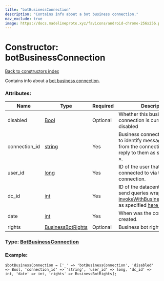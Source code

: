 ```yaml
---
title: "botBusinessConnection"
description: "Contains info about a bot business connection."
nav_exclude: true
image: https://docs.madelineproto.xyz/favicons/android-chrome-256x256.png
---
```

# Constructor: botBusinessConnection  
[Back to constructors index](/API_docs/constructors/index.html)



Contains info about a [bot business connection](https://core.telegram.org/api/bots/connected-business-bots).

### Attributes:

| Name     |    Type       | Required | Description |
|----------|---------------|----------|-------------|
|disabled|[Bool](/API_docs/types/Bool.html) | Optional|Whether this business connection is currently disabled|
|connection\_id|[string](/API_docs/types/string.html) | Yes|Business connection ID, used to identify messages coming from the connection and to reply to them as specified [here »](https://core.telegram.org/api/bots/connected-business-bots).|
|user\_id|[long](/API_docs/types/long.html) | Yes|ID of the user that the bot is connected to via this connection.|
|dc\_id|[int](/API_docs/types/int.html) | Yes|ID of the datacenter where to send queries wrapped in a [invokeWithBusinessConnection](../methods/invokeWithBusinessConnection.html) as specified [here »](https://core.telegram.org/api/bots/connected-business-bots).|
|date|[int](/API_docs/types/int.html) | Yes|When was the connection created.|
|rights|[BusinessBotRights](/API_docs/types/BusinessBotRights.html) | Optional|Business bot rights.|



### Type: [BotBusinessConnection](/API_docs/types/BotBusinessConnection.html)


### Example:

```
$botBusinessConnection = ['_' => 'botBusinessConnection', 'disabled' => Bool, 'connection_id' => 'string', 'user_id' => long, 'dc_id' => int, 'date' => int, 'rights' => BusinessBotRights];
```  
